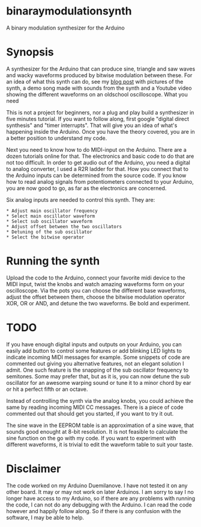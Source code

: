# binaraymodulationsynth
A binary modulation synthesizer for the Arduino

# Synopsis

A synthesizer for the Arduino that can produce sine, triangle and saw waves and wacky waveforms produced by bitwise modulation between these. For an idea of what this synth can do, see my [blog post](http://wstryder.org/synth.html) with pictures of the synth, a demo song made with sounds from the synth and a Youtube video showing the different waveforms on an oldschool oscilloscope.
What you need

This is not a project for beginners, nor a plug and play build a synthesizer in five minutes tutorial. If you want to follow along, first google "digital direct synthesis" and "timer interrupts". That will give you an idea of what's happening inside the Arduino. Once you have the theory covered, you are in a better position to understand my code.

Next you need to know how to do MIDI-input on the Arduino. There are a dozen tutorials online for that. The electronics and basic code to do that are not too difficult. In order to get audio out of the Arduino, you need a digital to analog converter, I used a R2R ladder for that. How you connect that to the Arduino inputs can be determined from the source code. If you know how to read analog signals from potentiometers connected to your Arduino, you are now good to go, as far as the electronics are concerned.

Six analog inputs are needed to control this synth. They are:

    * Adjust main oscillator frequency
    * Select main oscillator waveform
    * Select sub oscillator waveform
    * Adjust offset between the two oscillators
    * Detuning of the sub oscillator
    * Select the bitwise operator

# Running the synth

Upload the code to the Arduino, connect your favorite midi device to the MIDI input, twist the knobs and watch amazing waveforms form on your oscilloscope. Via the pots you can choose the different base waveforms, adjust the offset between them, choose the bitwise modulation operator XOR, OR or AND, and detune the two waveforms. Be bold and experiment.

# TODO

If you have enough digital inputs and outputs on your Arduino, you can easily add button to control some features or add blinking LED lights to indicate incoming MIDI messages for example. Some snippets of code are commented out giving you alternative features, not an elegant solution I admit. One such feature is the snapping of the sub oscillator frequency to semitones. Some may prefer that, but as it is, you can now detune the sub oscillator for an awesome warping sound or tune it to a minor chord by ear or hit a perfect fifth or an octave.

Instead of controlling the synth via the analog knobs, you could achieve the same by reading incoming MIDI CC messages. There is a piece of code commented out that should get you started, if you want to try it out.

The sine wave in the EEPROM table is an approximation of a sine wave, that sounds good enought at 8-bit resolution. It is not feasible to calculate the sine function on the go with my code. If you want to experiment with different waveforms, it is trivial to edit the waveform table to suit your taste.

# Disclaimer

The code worked on my Arduino Duemilanove. I have not tested it on any other board. It may or may not work on later Arduinos. I am sorry to say I no longer have access to my Arduino, so if there are any problems with running the code, I can not do any debugging with the Arduino. I can read the code however and happily follow along. So if there is any confusion with the software, I may be able to help.

